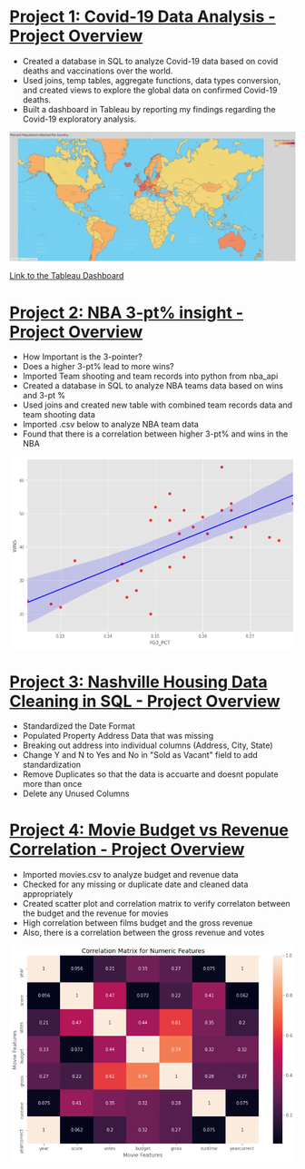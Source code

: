 # [Project 1: Covid-19 Data Analysis - Project Overview](https://github.com/nmonteith1993/Nick_Portfolio_Projects/blob/main/Covid-19%20Data%20Analysis)
- Created a database in SQL to analyze Covid-19 data based on covid deaths and vaccinations over the world.
- Used joins, temp tables, aggregate functions, data types conversion, and created views to explore the global data on confirmed Covid-19 deaths.
- Built a dashboard in Tableau by reporting my findings regarding the Covid-19 exploratory analysis.

![](/Images/Sheet%203.png)

[Link to the Tableau Dashboard](https://public.tableau.com/app/profile/nicholas.monteith/viz/COVID-19Statistics_16545453933370/Dashboard1)

# [Project 2: NBA 3-pt% insight - Project Overview](https://github.com/nmonteith1993/Nick_Portfolio_Projects/blob/main/3-pt%25%20Win%20Games.ipynb)
- How Important is the 3-pointer?
- Does a higher 3-pt% lead to more wins?
- Imported Team shooting and team records into python from nba_api
- Created a database in SQL to analyze NBA teams data based on wins and 3-pt %
- Used joins and created new table with combined team records data and team shooting data
- Imported .csv below to analyze NBA team data
- Found that there is a correlation between higher 3-pt% and wins in the NBA

![](/Images/Shot_Correlation.png)

# [Project 3: Nashville Housing Data Cleaning in SQL - Project Overview](https://github.com/nmonteith1993/Nick_Portfolio_Projects/blob/main/Nashville_Housing_Data_Cleaning.sql)
- Standardized the Date Format
- Populated Property Address Data that was missing
- Breaking out address into individual columns (Address, City, State)
- Change Y and N to Yes and No in "Sold as Vacant" field to add standardization
- Remove Duplicates so that the data is accuarte and doesnt populate more than once
- Delete any Unused Columns

# [Project 4: Movie Budget vs Revenue Correlation - Project Overview](https://github.com/nmonteith1993/Nick_Portfolio_Projects/blob/main/Movie%20Correlation%20Project.ipynb)
- Imported movies.csv to analyze budget and revenue data
- Checked for any missing or duplicate date and cleaned data appropriately
- Created scatter plot and correlation matrix to verify correlaton between the budget and the revenue for movies
- High correlation between films budget and the gross revenue
- Also, there is a correlation between the gross revenue and votes

![](/Images/CorrelationMatrix.png)
